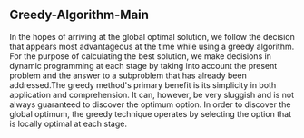  ## Greedy-Algorithm-Main

In the hopes of arriving at the global optimal solution, we follow the decision that appears most advantageous at the time while using a greedy
algorithm. For the purpose of calculating the best solution, we make decisions in dynamic programming at each stage by taking into account the
present problem and the answer to a subproblem that has already been addressed.The greedy method's primary benefit is its simplicity in both 
application and comprehension. It can, however, be very sluggish and is not always guaranteed to discover the optimum option. In order to discover
the global optimum, the greedy technique operates by selecting the option that is locally optimal at each stage.     
